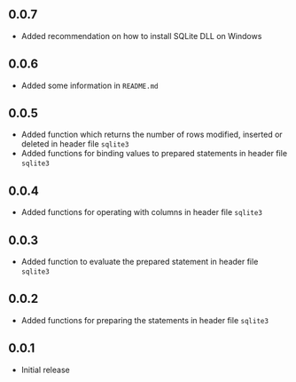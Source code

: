 ## 0.0.7

- Added recommendation on how to install SQLite DLL on Windows

## 0.0.6

- Added some information in `README.md`

## 0.0.5

- Added function which returns the number of rows modified, inserted or deleted in header file `sqlite3`
- Added functions for binding values to prepared statements in header file `sqlite3`

## 0.0.4

- Added functions for operating with columns in header file `sqlite3`

## 0.0.3

- Added function to evaluate the prepared statement in header file `sqlite3`

## 0.0.2

- Added functions for preparing the statements in header file `sqlite3`

## 0.0.1

- Initial release

